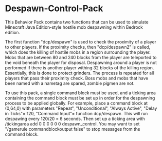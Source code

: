 # Despawn-Control-Pack
This Behavior Pack contains two functions that can be used to simulate Minecraft Java Edition-style hostile mob despawning within Bedrock edition.

The first function "dcp/despawn" is used to check the proximity of a player to other players.  If the proximity checks, then "dcp/despawn2" is called, which does the killing of hostile mobs in a region surrounding the player. Mobs that are between 80 and 240 blocks from the player are teleported to the void beneath the player for disposal. Despawning around a player is not performed if there is another player withing 32 blocks of the killing region.  Essentially, this is done to protect grinders. The process is repeated for all players that pass their proximity check. Boss mobs and mobs that have been named with a nametag are spared, zombie pigmen are not.

To use this pack, a single command block must be used, and a ticking area containing the command block must be set up in order for the
despawning process to be applied globally.  For example, place a command block at (0,64,0) with parameters "Repeat", "Unconditional", "Always Active", "Delay in Ticks"= 120, "Command Input"= function dcp/despawn. This will run despawing every 120/20 = 6 seconds.  Then set up a ticking area with /tickingarea add 0 0 0 0 0 0 despawn_control. You may want to set "/gamerule commandblockoutput false" to stop messages from the command block.
